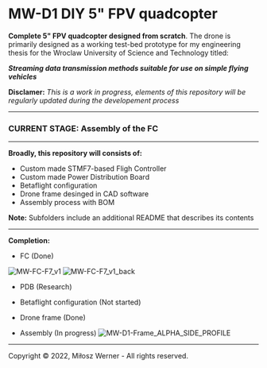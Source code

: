 # MW-D1 DIY 5" FPV quadcopter
**Complete 5" FPV quadcopter designed from scratch**. The drone is primarily designed as a working test-bed prototype for my engineering thesis for the Wroclaw University of Science and Technology titled:

**_Streaming data transmission methods suitable for use on simple flying vehicles_**

**Disclamer:** _This is a work in progress, elements of this repository will be regularly updated during the developement process_

___
### CURRENT STAGE: Assembly of the FC
___

**Broadly, this repository will consists of:**
* Custom made STMF7-based Fligh Controller
* Custom made Power Distribution Board
* Betaflight configuration
* Drone frame desinged in CAD software
* Assembly process with BOM

**Note:** Subfolders include an additional README that describes its contents
___

**Completion:**
* FC (Done)

![MW-FC-F7_v1](https://user-images.githubusercontent.com/62721481/207848120-a0529012-b3e3-4b74-81a6-841fb5ac2d94.png)
![MW-FC-F7_v1_back](https://user-images.githubusercontent.com/62721481/207848132-76a2123b-3bca-4d80-9858-fd4472bfbf3a.png)

* PDB (Research)
* Betaflight configuration (Not started)
* Drone frame (Done)

* Assembly (In progress)
![MW-D1-Frame_ALPHA_SIDE_PROFILE](https://user-images.githubusercontent.com/62721481/207848340-410d62e9-ea50-4b1f-b9f6-d1c1898068bb.png)
___

Copyright © 2022, Miłosz Werner - All rights reserved. 



